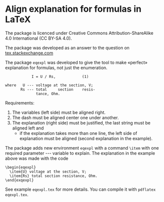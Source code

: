 Align explanation for formulas in LaTeX
========

The package is licenced under Creative Commons Attribution-ShareAlike
4.0 International (CC BY-SA 4.0).

The package was developed as an answer to the question on [tex.stackexchange.com](https://tex.stackexchange.com/q/95838/119485)

The package `eqexpl` was developed to give the tool to make «perfect»
explanation for formulas, not just the enumeration.

                I = U / Rs,            (1)

    where   U --- voltage at the section, V;
	       Rs --- total     section    resis-
                  tance, Ohm.

Requirements:
1. The variables (left side) must be aligned right.
2. The dash must be aligned center one under another.
3. The explanation (right side) must be justified, the last string
   must be aligned left and
   - if the explanation takes more than one line, the left side of
     explanation must be aligned (second explanation in the example).

The package adds new environment `eqexpl` with a command `\item` with
one required parameter --- variable to explain.  The explanation in
the example above was made with the code

    \begin{eqexpl}
      \item{U} voltage at the section, V;
	  \item{Rs} total section resistance, Ohm.
	\end{exqexpl}

See example `eqexpl.tex` for more details.  You can compile it with
`pdflatex eqexpl.tex`.
